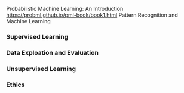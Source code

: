 Probabilistic Machine Learning: An Introduction
https://probml.gthub.io/pml-book/book1.html
Pattern Recognition and Machine Learning

### Supervised Learning
### Data Exploation and Evaluation

### Unsupervised Learning

### Ethics

